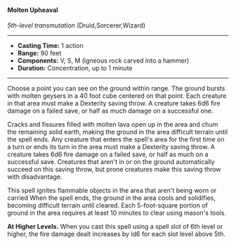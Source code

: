 #### Molten Upheaval
*5th-level transmutation* (Druid,Sorcerer,Wizard)
___
- **Casting Time:** 1 action
- **Range:** 90 feet
- **Components:** V, S, M (igneous rock carved into a hammer)
- **Duration:** Concentration, up to 1 minute
---
Choose a point you can see on the ground within range. The ground bursts with molten geysers in a 40 foot cube centered on that point. Each creature in that area must make a Dexterity saving throw. A creature takes 6d6 fire damage on a failed save, or half as much damage on a successful one.

Cracks and fissures filled with molten lava open up in the area and chum the remaining solid earth, making the ground in the area difficult terrain until the spell ends. Any creature that enters the spell's area for the first time on a turn or ends its turn in the area must make a Dexterity saving throw. A creature takes 6d6 fire damage on a failed save, or half as much on a successful save. Creatures that aren't in or on the ground automatically succeed on this saving throw, but prone creatures make this saving throw with disadvantage.

This spell ignites flammable objects in the area that aren't being worn or carried When the spell ends, the ground in the area cools and solidifies, becoming difficult terrain until cleared. Each 5-foot-square portion of ground in the area requires at least 10 minutes to clear using mason's tools.

**At Higher Levels.** When you cast this spell using a spell slot of 6th level or higher, the fire damage dealt increases by ld6 for each slot level above 5th.

